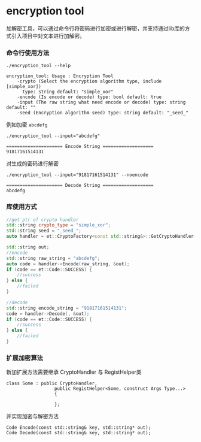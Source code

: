 # encryption tool
加解密工具，可以通过命令行将密码进行加密或进行解密，并支持通过lib库的方式引入项目中对文本进行加解密。
### 命令行使用方法
```shell
./encryption_tool --help

encryption_tool: Usage : Encryption Tool
    -crypto (Select the encryption algorithm type, include [simple_xor])
      type: string default: "simple_xor"
    -encode (Is encode or decode) type: bool default: true
    -input (The raw string what need encode or decode) type: string default: ""
    -seed (Encryption algorithm seed) type: string default: "_seed_"
```
例如加密 `abcdefg` 
```shell
./encryption_tool --input="abcdefg" 

===================== Encode String ===================
91817161514131
```
对生成的密码进行解密
```shell
./encryption_tool --input="91817161514131" --noencode

===================== Decode String ===================
abcdefg
```

### 库使用方式
```c++
//get ptr of crypto handler
std::string crypto_type = "simple_xor";
std::string seed = "_seed_";
auto handler = et::CryptoFactory<const std::string&>::GetCryptoHandler(crypto_type, seed);

std::string out;
//encode 
std::string raw_string = "abcdefg";
auto code = handler->Encode(raw_string, &out);
if (code == et::Code::SUCCESS) {
    //success
} else {
    //failed
}

//decode
std::string encode_string = "91817161514131";
code = handler->Decode(, &out);
if (code == et::Code::SUCCESS) {
    //success
} else {
    //failed
}

```

### 扩展加密算法
新加扩展方法需要继承 CryptoHandler 与 RegistHelper类 
```
class Some : public CryptoHandler,
                  public RegistHelper<Some, construct Args Type...> 
                  {

                  };
```
并实现加密与解密方法
```
Code Encode(const std::string& key, std::string* out);
Code Decode(const std::string& key, std::string* out);
```